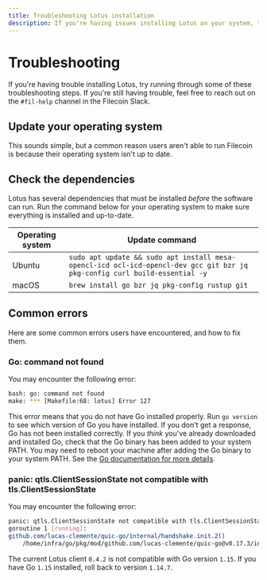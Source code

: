 ```yaml
---
title: Troubleshooting Lotus installation
description: If you're having issues installing Lotus on your system, try running through some of these troubleshooting steps.
---
```


# Troubleshooting

If you're having trouble installing Lotus, try running through some of these troubleshooting steps. If you're still having trouble, feel free to reach out on the `#fil-help` channel in the Filecoin Slack.

## Update your operating system

This sounds simple, but a common reason users aren't able to run Filecoin is because their operating system isn't up to date.

## Check the dependencies

Lotus has several dependencies that must be installed _before_ the software can run. Run the command below for your operating system to make sure everything is installed and up-to-date.

| Operating system | Update command                                                                                                             |
| ---------------- | -------------------------------------------------------------------------------------------------------------------------- |
| Ubuntu           | `sudo apt update && sudo apt install mesa-opencl-icd ocl-icd-opencl-dev gcc git bzr jq pkg-config curl build-essential -y` |
| macOS            | `brew install go bzr jq pkg-config rustup git`                                                                             |

## Common errors

Here are some common errors users have encountered, and how to fix them.

### Go: command not found

You may encounter the following error:

```bash
bash: go: command not found
make: *** [Makefile:68: lotus] Error 127
```

This error means that you do not have Go installed properly. Run `go version` to see which version of Go you have installed. If you don't get a response, Go has not been installed correctly. If you _think_ you've already downloaded and installed Go, check that the Go binary has been added to your system PATH. You may need to reboot your machine after adding the Go binary to your system PATH. See the [Go documentation for more details](https://golang.org/doc/install#install).

### panic: qtls.ClientSessionState not compatible with tls.ClientSessionState

You may encounter the following error:

```bash
panic: qtls.ClientSessionState not compatible with tls.ClientSessionState
goroutine 1 [running]:
github.com/lucas-clemente/quic-go/internal/handshake.init.2()
	/home/infra/go/pkg/mod/github.com/lucas-clemente/quic-go@v0.17.3/internal/handshake/unsafe.go:26 +0x205
```

The current Lotus client `0.4.2` is not compatible with Go version `1.15`. If you have Go `1.15` installed, roll back to version `1.14.7`.
